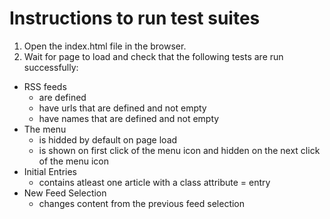 # Instructions to run test suites
1. Open the index.html file in the browser.
2. Wait for page to load and check that
the following tests are run successfully:
  - RSS feeds
    - are defined
    - have urls that are defined and not empty
    - have names that are defined and not empty
  - The menu
    - is hidded by default on page load
    - is shown on first click of the menu icon
    and hidden on the next click of the menu icon
  - Initial Entries
    - contains atleast one article with a class attribute = entry
  - New Feed Selection
     - changes content from the previous feed selection
